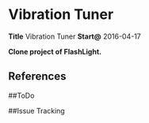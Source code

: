 Vibration Tuner
===

**Title**  Vibration Tuner
**Start@** 2016-04-17

**Clone project of FlashLight.**


## References


##ToDo


##Issue Tracking

